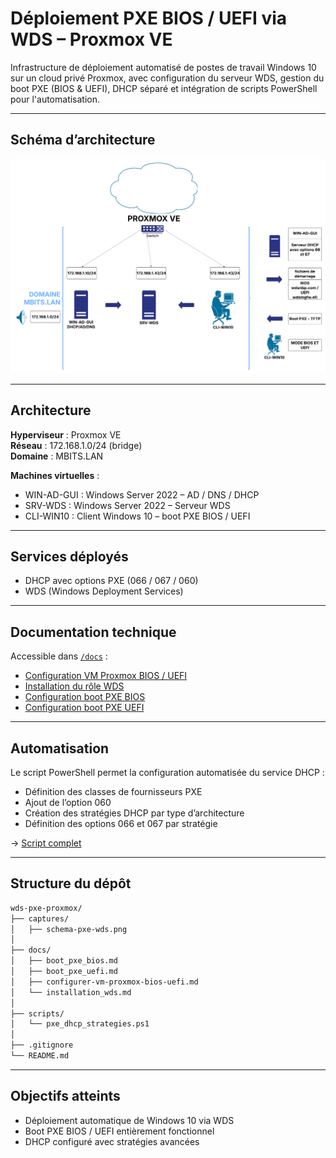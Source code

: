 # Déploiement PXE BIOS / UEFI via WDS – Proxmox VE

Infrastructure de déploiement automatisé de postes de travail Windows 10 sur un cloud privé Proxmox, avec configuration du serveur WDS, gestion du boot PXE (BIOS & UEFI), DHCP séparé et intégration de scripts PowerShell pour l'automatisation.

---

## Schéma d’architecture

![Schéma réseau - PXE WDS](/captures/schema_pxe_wds.png)

---

## Architecture

**Hyperviseur** : Proxmox VE  
**Réseau** : 172.168.1.0/24 (bridge)  
**Domaine** : MBITS.LAN  

**Machines virtuelles** :
- WIN-AD-GUI : Windows Server 2022 – AD / DNS / DHCP
- SRV-WDS : Windows Server 2022 – Serveur WDS
- CLI-WIN10 : Client Windows 10 – boot PXE BIOS / UEFI

---

## Services déployés

- DHCP avec options PXE (066 / 067 / 060)
- WDS (Windows Deployment Services)

---

## Documentation technique

Accessible dans [`/docs`](./docs) :  

- [Configuration VM Proxmox BIOS / UEFI](./docs/configurer_vm_proxmox_bios_uefi.md)
- [Installation du rôle WDS](./docs/installation_wds.md)
- [Configuration boot PXE BIOS](./docs/boot_pxe_bios.md)
- [Configuration boot PXE UEFI](./docs/boot_pxe_uefi.md)


---

## Automatisation

Le script PowerShell permet la configuration automatisée du service DHCP :

- Définition des classes de fournisseurs PXE
- Ajout de l’option 060
- Création des stratégies DHCP par type d’architecture
- Définition des options 066 et 067 par stratégie

→ [Script complet](scripts/pxe_dhcp_strategies.ps1)

---

## Structure du dépôt
```bash
wds-pxe-proxmox/
├── captures/                          
│   ├── schema-pxe-wds.png
│
├── docs/                              
│   ├── boot_pxe_bios.md
│   ├── boot_pxe_uefi.md
│   ├── configurer-vm-proxmox-bios-uefi.md
│   └── installation_wds.md
│
├── scripts/                          
│   └── pxe_dhcp_strategies.ps1
│
├── .gitignore                         
└── README.md   
```
---

## Objectifs atteints

- Déploiement automatique de Windows 10 via WDS
- Boot PXE BIOS / UEFI entièrement fonctionnel
- DHCP configuré avec stratégies avancées
